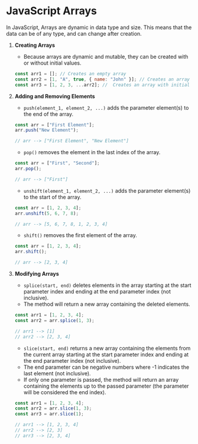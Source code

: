 # JavaScript Arrays

In JavaScript, Arrays are dynamic in data type and size. This means that the data can be of any type, and can change after creation.

1. **Creating Arrays**

   - Because arrays are dynamic and mutable, they can be created with or without initial values.

   ```javascript
   const arr1 = []; // Creates an empty array
   const arr2 = [1, "A", true, { name: "John" }]; // Creates an array with initial values
   const arr3 = [1, 2, 3, ...arr2]; //  Creates an array with initial values, and spreads the values from arr2
   ```

2. **Adding and Removing Elements**

   - `push(element_1, element_2, ...)` adds the parameter element(s) to the end of the array.

   ```javascript
   const arr = ["First Element"];
   arr.push("New Element");

   // arr --> ["First Element", "New Element"]
   ```

   - `pop()` removes the element in the last index of the array.

   ```javascript
   const arr = ["First", "Second"];
   arr.pop();

   // arr --> ["First"]
   ```

   - `unshift(element_1, element_2, ...)` adds the parameter element(s) to the start of the array.

   ```javascript
   const arr = [1, 2, 3, 4];
   arr.unshift(5, 6, 7, 8);

   // arr --> [5, 6, 7, 8, 1, 2, 3, 4]
   ```

   - `shift()` removes the first element of the array.

   ```javascript
   const arr = [1, 2, 3, 4];
   arr.shift();

   // arr --> [2, 3, 4]
   ```

3. **Modifying Arrays**

   - `splice(start, end)` deletes elements in the array starting at the start parameter index and ending at the end parameter index (not inclusive).
   - The method will return a new array containing the deleted elements.

   ```javascript
   const arr1 = [1, 2, 3, 4];
   const arr2 = arr.splice(1, 3);

   // arr1 --> [1]
   // arr2 --> [2, 3, 4]
   ```

   - `slice(start, end)` returns a new array containing the elements from the current array starting at the start parameter index and ending at the end parameter index (not inclusive).
   - The end parameter can be negative numbers where -1 indicates the last element (not inclusive).
   - If only one parameter is passed, the method will return an array containing the elements up to the passed parameter (the parameter will be considered the end index).

   ```javascript
   const arr1 = [1, 2, 3, 4];
   const arr2 = arr.slice(1, 3);
   const arr3 = arr.slice(1);

   // arr1 --> [1, 2, 3, 4]
   // arr2 --> [2, 3]
   // arr3 --> [2, 3, 4]
   ```
